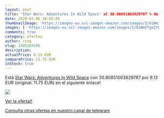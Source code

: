 ```yaml
---
layout: post
title: 'Star Wars: Adventures In Wild Space' al 30.80851063829787 % de descuento
date: 2020-01-06 18:03:04
thumbnailImage: 'https://images-eu.ssl-images-amazon.com/images/I/61WmIfgeIYL._SL200_.jpg'
images: [ 'https://images-eu.ssl-images-amazon.com/images/I/61WmIfgeIYL._SL200_.jpg' ]
comments: true
category: ofertas
author: ring
slug: 1405284196
description:
actualPrice: 8.13 EUR
comparePrice: 11.75 EUR
inStock: true
---
```


Está [Star Wars: Adventures In Wild Space](https://www.amazon.com/dp/1405284196/?tag=redken08-20) con 30.80851063829787 por 8.13 EUR (original: 11.75 EUR) en el siguiente enlace!

[![](https://images-eu.ssl-images-amazon.com/images/I/61WmIfgeIYL._SL200_.jpg)](https://www.amazon.com/dp/1405284196/?tag=redken08-20)

[Ver la oferta!!](https://www.amazon.com/dp/1405284196/?tag=redken08-20)

[Consulta otras ofertas en nuestro canal de telegram](https://t.me/s/ofertas25)
